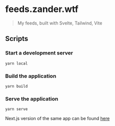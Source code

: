 # feeds.zander.wtf

> My feeds, built with Svelte, Tailwind, Vite

## Scripts

### Start a development server

`yarn local`

### Build the application

`yarn build`

### Serve the application

`yarn serve`

Next.js version of the same app can be found [here](https://github.com/mrmartineau/feeds.zander.wtf-nextjs)
